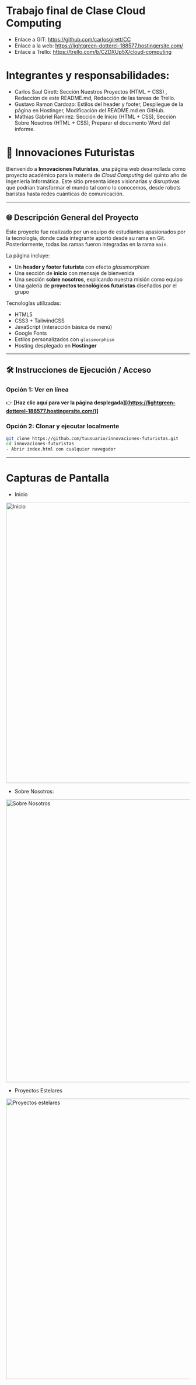 # Trabajo final de Clase Cloud Computing
- Enlace a GIT: https://github.com/carlosgirett/CC
- Enlace a la web: https://lightgreen-dotterel-188577.hostingersite.com/
- Enlace a Trello: https://trello.com/b/CZDXUp5X/cloud-computing

# Integrantes y responsabilidades:
- Carlos Saul Girett: Sección Nuestros Proyectos (HTML + CSS) , Redacción de este README.md, Redacción de las tareas de Trello.
- Gustavo Ramon Cardozo: Estilos del header y footer, Despliegue de la página en Hostinger, Modificación del README.md en GitHub.
- Mathias Gabriel Ramirez: Sección de Inicio (HTML + CSS), Sección Sobre Nosotros (HTML + CSS), Preparar el documento Word del informe.

# 🚀 Innovaciones Futuristas

Bienvenido a **Innovaciones Futuristas**, una página web desarrollada como proyecto académico para la materia de *Cloud Computing* del quinto año de Ingeniería Informática. Este sitio presenta ideas visionarias y disruptivas que podrían transformar el mundo tal como lo conocemos, desde robots baristas hasta redes cuánticas de comunicación.

---

## 🌐 Descripción General del Proyecto

Este proyecto fue realizado por un equipo de estudiantes apasionados por la tecnología, donde cada integrante aportó desde su rama en Git. Posteriormente, todas las ramas fueron integradas en la rama `main`.

La página incluye:

- Un **header y footer futurista** con efecto *glassmorphism*
- Una sección de **inicio** con mensaje de bienvenida
- Una sección **sobre nosotros**, explicando nuestra misión como equipo
- Una galería de **proyectos tecnológicos futuristas** diseñados por el grupo

Tecnologías utilizadas:

- HTML5
- CSS3 + TailwindCSS
- JavaScript (interacción básica de menú)
- Google Fonts
- Estilos personalizados con `glassmorphism`
- Hosting desplegado en **Hostinger**

---

## 🛠️ Instrucciones de Ejecución / Acceso

### Opción 1: Ver en línea

👉 **[Haz clic aquí para ver la página desplegada][(https://lightgreen-dotterel-188577.hostingersite.com/)]**  

### Opción 2: Clonar y ejecutar localmente

```bash
git clone https://github.com/tuusuario/innovaciones-futuristas.git
cd innovaciones-futuristas
- Abrir index.html con cualquier navegador
```

---
# Capturas de Pantalla
- Inicio
<img width="1419" height="767" alt="Inicio" src="https://github.com/user-attachments/assets/7f83f510-ea7a-44fa-a655-9102c87910f9" />

- Sobre Nosotros:
<img width="1419" height="773" alt="Sobre Nosotros" src="https://github.com/user-attachments/assets/3efa9033-0eab-4a57-be1c-671b048b5aea" />

- Proyectos Estelares
<img width="1423" height="767" alt="Proyectos estelares" src="https://github.com/user-attachments/assets/df076f87-1923-457c-840d-d5b8cb2dffda" />



